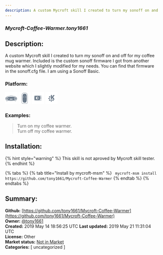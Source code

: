 ```yaml
---
description: A custom Mycroft skill I created to turn my sonoff on and off for my coffee mug warmer. Included is 
---
```


### _Mycroft-Coffee-Warmer.tony1661_  
## Description:  
A custom Mycroft skill I created to turn my sonoff on and off for my coffee mug warmer. Included is the custom sonoff firmware I got from another website which I slightly modified for my needs. You can find that firmware in the sonoff.cfg file. I am using a Sonoff Basic.  
  
### Platform:  
 ![Mark I](../.gitbook/assets/mark-1-icon.png)  ![Mark II](../.gitbook/assets/mark-2-icon.png)  ![Picroft](../.gitbook/assets/picroft-icon.png)  ![plasmoid](../.gitbook/assets/kde.png)   
### Examples:  
> Turn on my coffee warmer.  
> Turn off my coffee warmer.  
  
## Installation:  
{% hint style="warning" %}
This skill is not aproved by Mycroft skill tester.
{% endhint %}
    
{% tabs %}
{% tab title="Install by mycroft-msm" %}
``` mycroft-msm install https://github.com/tony1661/Mycroft-Coffee-Warmer```
{% endtab %}
  {% endtabs %}
    
## Summary:  
**Github:** [https://github.com/tony1661/Mycroft-Coffee-Warmer](https://github.com/tony1661/Mycroft-Coffee-Warmer)  
**Owner:** [@tony1661](https://github.com/tony1661)  
**Created:** 2019 May 14 18:56:25 UTC  **Last updated:** 2019 May 21 11:31:04 UTC  
**License:** Other  
**Market status:** [Not in Market](https://market.mycroft.ai/skill/)  
**Categories:** [ uncategorized ]   
